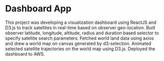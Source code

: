 # Dashboard App
This project was developing a visualization dashboard using ReactJS and D3.js to track satellites in real-time based on observer geo-location.
Built observer latitude, longitude, altitude, radius and duration based selector to specify  satellite search parameters.
Fetched world land data using axios and drew a world map on canvas generated by d3-selection.
Animated selected satellite trajectories on the world map using D3.js.
Deployed the dashboard to AWS. 

